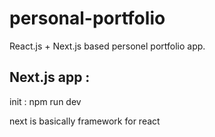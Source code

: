 # personal-portfolio

React.js + Next.js based personel portfolio app.

## Next.js app :

init : npm run dev

next is basically framework for react
